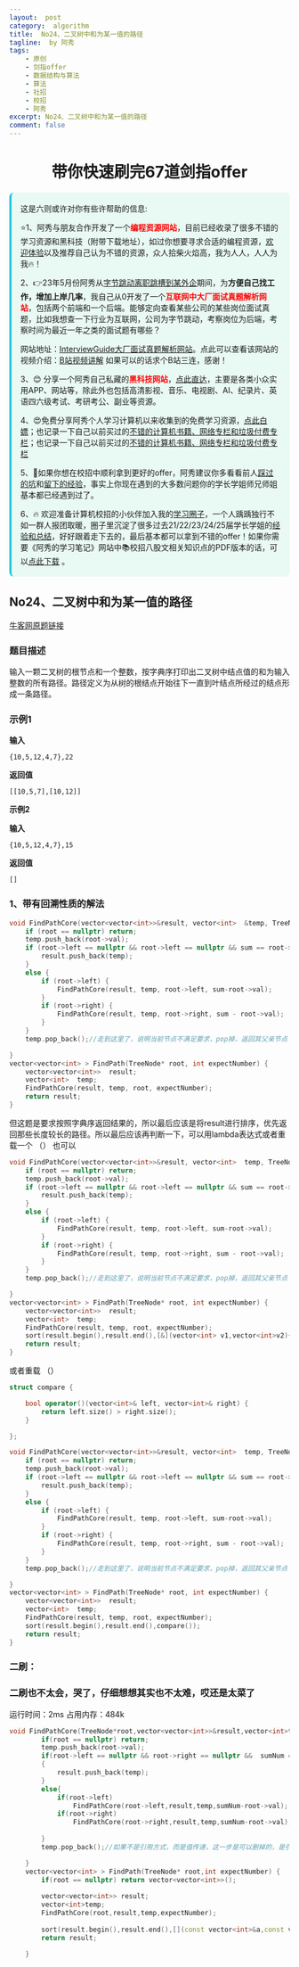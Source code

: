 ```yaml
---
layout:  post
category:  algorithm
title:  No24、二叉树中和为某一值的路径
tagline:  by 阿秀
tags:
    - 原创
    - 剑指offer
    - 数据结构与算法
    - 算法
    - 社招
    - 校招
    - 阿秀
excerpt: No24、二叉树中和为某一值的路径
comment: false
---
```


<h1 align="center">带你快速刷完67道剑指offer</h1>

<div style="border-color: #24C6DC;
            background-color: #e9f9f3;         
            margin: 1rem 0;
        padding: .25rem 1rem;
        border-left-width: .3rem;
        border-left-style: solid;
        border-radius: .5rem;
        color: inherit;">
  <p>这是六则或许对你有些许帮助的信息:</p>
<p>⭐️1、阿秀与朋友合作开发了一个<span style="font-weight:bold;color:red">编程资源网站</span>，目前已经收录了很多不错的学习资源和黑科技（附带下载地址），如过你想要寻求合适的编程资源，<a href="https://tools.interviewguide.cn/home" style="text-decoration: underline" target="_blank">欢迎体验</a>以及推荐自己认为不错的资源，众人拾柴火焰高，我为人人，人人为我🔥！</p>  <p>2、👉23年5月份阿秀从<a style="text-decoration: underline" href="https://mp.weixin.qq.com/s?__biz=Mzk0ODU4MzEzMw==&mid=2247512170&idx=1&sn=c4a04a383d2dfdece676b75f17224e78" target="_blank">字节跳动离职跳槽到某外企</a>期间，为<span style="font-weight:bold">方便自己找工作，增加上岸几率</span>，我自己从0开发了一个<span style="font-weight:bold;color:red">互联网中大厂面试真题解析网站</span>，包括两个前端和一个后端。能够定向查看某些公司的某些岗位面试真题，比如我想查一下行业为互联网，公司为字节跳动，考察岗位为后端，考察时间为最近一年之类的面试题有哪些？
<div align="center">
</div>网站地址：<a style="text-decoration: underline" href="https://top.interviewguide.cn/" target="_blank">InterviewGuide大厂面试真题解析网站</a>。点此可以查看该网站的视频介绍：<a style="text-decoration: underline" href="https://www.bilibili.com/video/BV1f94y1C7BL" target="_blank">B站视频讲解</a>   如果可以的话求个B站三连，感谢！
    </p>3、😊
    分享一个阿秀自己私藏的<span style="font-weight:bold;color:red">黑科技网站</span>，<a style="text-decoration: underline" href="https://hkjtz.cn/" target="_blank">点此直达</a>，主要是各类小众实用APP、网站等，除此外也包括高清影视、音乐、电视剧、AI、纪录片、英语四六级考试、考研考公、副业等资源。
  </p>
  <p>4、😍免费分享阿秀个人学习计算机以来收集到的免费学习资源，<a style="text-decoration: underline" href="/notes/07-resources/01-free/01-introduce.html" target="_blank">点此白嫖</a>；也记录一下自己以前买过的<a style="text-decoration: underline" href="/notes/07-resources/02-precious.html" target="_blank">不错的计算机书籍、网络专栏和垃圾付费专栏</a>；也记录一下自己以前买过的<a style="text-decoration: underline" href="/notes/07-resources/02-precious.html" target="_blank">不错的计算机书籍、网络专栏和垃圾付费专栏</a>
  </p>
  <p>5、🚀如果你想在校招中顺利拿到更好的offer，阿秀建议你多看看前人<a style="text-decoration: underline" href="https://www.yuque.com/tuobaaxiu/httmmc/npg1k81zeq4wfpyz" target="_blank">踩过的坑</a>和<a style="text-decoration: underline"  target="_blank" href="https://www.yuque.com/tuobaaxiu/httmmc/gge9ppd0mbu2d3dp">留下的经验</a>，事实上你现在遇到的大多数问题你的学长学姐师兄师姐基本都已经遇到过了。
  </p>
  <p>6、🔥 欢迎准备计算机校招的小伙伴加入我的<a  style="text-decoration: underline" href="https://www.yuque.com/tuobaaxiu/httmmc/xg0otqvc17wfx4u9" target="_blank">学习圈子</a>，一个人踽踽独行不如一群人报团取暖，圈子里沉淀了很多过去21/22/23/24/25届学长学姐的<a  style="text-decoration: underline" href="https://www.yuque.com/tuobaaxiu/httmmc/gge9ppd0mbu2d3dp" target="_blank">经验和总结</a>，好好跟着走下去的，最后基本都可以拿到不错的offer！</a>如果你需要《阿秀的学习笔记》网站中📚︎校招八股文相关知识点的PDF版本的话，可以<a style="text-decoration: underline" href="https://www.yuque.com/tuobaaxiu/httmmc/qs0yn66apvkzw0ps" target="_blank">点此下载</a> 。</p>   </div>



## **No24、二叉树中和为某一值的路径**

<font style="font-weight:normal; color:#4169E1;text-decoration:underline;" target="_blank"> [牛客网原题链接](https://www.nowcoder.com/practice/b736e784e3e34731af99065031301bca?tpId=13&&tqId=11177&rp=1&ru=/ta/coding-interviews&qru=/ta/coding-interviews/question-ranking)</font>

### **题目描述**

输入一颗二叉树的根节点和一个整数，按字典序打印出二叉树中结点值的和为输入整数的所有路径。路径定义为从树的根结点开始往下一直到叶结点所经过的结点形成一条路径。 

### **示例1**

**输入**

```
{10,5,12,4,7},22
```

**返回值**

```
[[10,5,7],[10,12]]
```

**示例2**

**输入**

```
{10,5,12,4,7},15
```

**返回值**

```
[]
```

### **1、带有回溯性质的解法**

~~~cpp
void FindPathCore(vector<vector<int>>&result, vector<int>  &temp, TreeNode* root, int sum) {
	if (root == nullptr) return;
	temp.push_back(root->val);
	if (root->left == nullptr && root->left == nullptr && sum == root->val) {
		result.push_back(temp);
	}
	else { 
		if (root->left) {
			FindPathCore(result, temp, root->left, sum-root->val);
		}
		if (root->right) {
			FindPathCore(result, temp, root->right, sum - root->val);
		}
	}
	temp.pop_back();//走到这里了，说明当前节点不满足要求，pop掉，返回其父亲节点

}
vector<vector<int> > FindPath(TreeNode* root, int expectNumber) {
	vector<vector<int>>  result;
	vector<int>  temp;
	FindPathCore(result, temp, root, expectNumber);
	return result;
}
~~~



但这题是要求按照字典序返回结果的，所以最后应该是将result进行排序，优先返回那些长度较长的路径。所以最后应该再判断一下，可以用lambda表达式或者重载一个 （） 也可以

~~~cpp
void FindPathCore(vector<vector<int>>&result, vector<int>  temp, TreeNode* root, int sum) {
	if (root == nullptr) return;
	temp.push_back(root->val);
	if (root->left == nullptr && root->left == nullptr && sum == root->val) {
		result.push_back(temp);
	}
	else { 
		if (root->left) {
			FindPathCore(result, temp, root->left, sum-root->val);
		}
		if (root->right) {
			FindPathCore(result, temp, root->right, sum - root->val);
		}
	}
	temp.pop_back();//走到这里了，说明当前节点不满足要求，pop掉，返回其父亲节点

}
vector<vector<int> > FindPath(TreeNode* root, int expectNumber) {
	vector<vector<int>>  result;
	vector<int>  temp;
	FindPathCore(result, temp, root, expectNumber);
    sort(result.begin(),result.end(),[&](vector<int> v1,vector<int>v2){ return v1.size()>v2.size();});
	return result;
}
~~~

或者重载 （） 

~~~cpp
struct compare {

	bool operator()(vector<int>& left, vector<int>& right) {
		return left.size() > right.size();
	}

};

void FindPathCore(vector<vector<int>>&result, vector<int>  temp, TreeNode* root, int sum) {
	if (root == nullptr) return;
	temp.push_back(root->val);
	if (root->left == nullptr && root->left == nullptr && sum == root->val) {
		result.push_back(temp);
	}
	else { 
		if (root->left) {
			FindPathCore(result, temp, root->left, sum-root->val);
		}
		if (root->right) {
			FindPathCore(result, temp, root->right, sum - root->val);
		}
	}
	temp.pop_back();//走到这里了，说明当前节点不满足要求，pop掉，返回其父亲节点

}
vector<vector<int> > FindPath(TreeNode* root, int expectNumber) {
	vector<vector<int>>  result;
	vector<int>  temp;
	FindPathCore(result, temp, root, expectNumber);
    sort(result.begin(),result.end(),compare());
	return result;
}
~~~



### **二刷：**

### **二刷也不太会，哭了，仔细想想其实也不太难，哎还是太菜了**

运行时间：2ms  占用内存：484k

~~~cpp
void FindPathCore(TreeNode*root,vector<vector<int>>&result,vector<int>temp,int sumNum){//这一这里 temp是引用方式传值，所以当前节点不符合，还要删除掉
        if(root == nullptr) return;
        temp.push_back(root->val);
        if(root->left == nullptr && root->right == nullptr &&  sumNum == root->val)
        {
            result.push_back(temp);
        }
        else{
            if(root->left)  
                FindPathCore(root->left,result,temp,sumNum-root->val);
            if(root->right)  
                FindPathCore(root->right,result,temp,sumNum-root->val);
            
        }
        temp.pop_back();//如果不是引用方式，而是值传递，这一步是可以删掉的，是引用方式就必须要pop掉

    }
    vector<vector<int> > FindPath(TreeNode* root,int expectNumber) {
        if(root == nullptr) return vector<vector<int>>();
        
        vector<vector<int>> result;
        vector<int>temp;
        FindPathCore(root,result,temp,expectNumber);
        
        sort(result.begin(),result.end(),[](const vector<int>&a,const vector<int>&b){ return a.size()>b.size();});
        return result;

    }
~~~

<p id = "二叉树中和为某一值的路径"></p>

